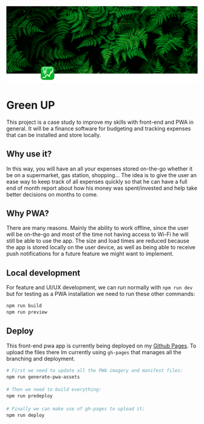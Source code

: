 <img src="./docs/cover.png" alt="cover" />

# Green UP

This project is a case study to improve my skills with front-end and PWA in general. It will be a finance software for budgeting and tracking expenses that can be installed and store locally.

## Why use it?

In this way, you will have an all your expenses stored on-the-go whether it be on a supermarket, gas station, shopping... The idea is to give the user an ease way to keep track of all expenses quickly so that he can have a full end of month report about how his money was spent/invested and help take better decisions on months to come.

## Why PWA?

There are many reasons. Mainly the ability to work offline, since the user will be on-the-go and most of the time not having access to Wi-Fi he will still be able to use the app. The size and load times are reduced because the app is stored locally on the user device, as well as being able to receive push notifications for a future feature we might want to implement.

## Local development

For feature and UI/UX development, we can run normally with `npm run dev` but for testing as a PWA installation we need to run these other commands:

```bash
npm run build
npm run preview
```

## Deploy

This front-end pwa app is currently being deployed on my [Github Pages](https://stefanowolfs.github.io/green-pwa-vite/). To upload the files there Im currently using `gh-pages` that manages all the branching and deployment.

```bash
# First we need to update all the PWA imagery and manifest files:
npm run generate-pwa-assets

# Then we need to build everything:
npm run predeploy

# Finally we can make use of gh-pages to upload it:
npm run deploy
```
